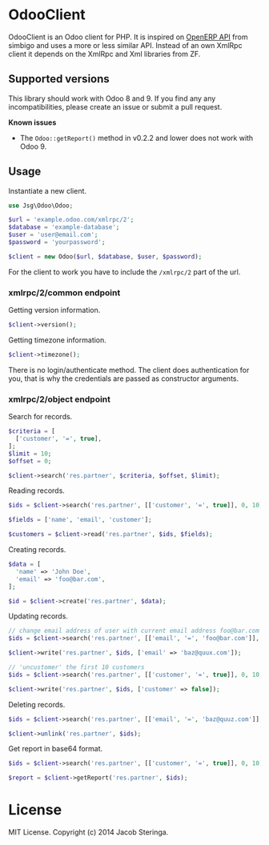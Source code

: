 # OdooClient

OdooClient is an Odoo client for PHP. It is inspired on [OpenERP API][1] from simbigo and uses a more or less similar API. Instead of an own XmlRpc client it depends on the XmlRpc and Xml libraries from ZF.

## Supported versions

This library should work with Odoo 8 and 9. If you find any any incompatibilities, please create an issue or submit a pull request.

__Known issues__

- The `Odoo::getReport()` method in v0.2.2 and lower does not work with Odoo 9.

## Usage

Instantiate a new client.

```php
use Jsg\Odoo\Odoo;

$url = 'example.odoo.com/xmlrpc/2';
$database = 'example-database';
$user = 'user@email.com';
$password = 'yourpassword';

$client = new Odoo($url, $database, $user, $password);
```

For the client to work you have to include the `/xmlrpc/2` part of the url.

### xmlrpc/2/common endpoint

Getting version information.

```php
$client->version();
```

Getting timezone information.

```php
$client->timezone();
```

There is no login/authenticate method. The client does authentication for you, that is why the credentials are passed as constructor arguments.

### xmlrpc/2/object endpoint

Search for records.

```php
$criteria = [
  ['customer', '=', true],
];
$limit = 10;
$offset = 0;

$client->search('res.partner', $criteria, $offset, $limit);
```

Reading records.

```php
$ids = $client->search('res.partner', [['customer', '=', true]], 0, 10);

$fields = ['name', 'email', 'customer'];

$customers = $client->read('res.partner', $ids, $fields);
```

Creating records.

```php
$data = [
  'name' => 'John Doe',
  'email' => 'foo@bar.com',
];

$id = $client->create('res.partner', $data);
```

Updating records.

```php
// change email address of user with current email address foo@bar.com
$ids = $client->search('res.partner', [['email', '=', 'foo@bar.com']], 0, 1);

$client->write('res.partner', $ids, ['email' => 'baz@quux.com']);

// 'uncustomer' the first 10 customers
$ids = $client->search('res.partner', [['customer', '=', true]], 0, 10);

$client->write('res.partner', $ids, ['customer' => false]);
```

Deleting records.

```php
$ids = $client->search('res.partner', [['email', '=', 'baz@quuz.com']], 0, 1);

$client->unlink('res.partner', $ids);
```

Get report in base64 format.

```php
$ids = $client->search('res.partner', [['customer', '=', true]], 0, 10);

$report = $client->getReport('res.partner', $ids);
```

[1]: https://bitbucket.org/simbigo/openerp-api

# License

MIT License. Copyright (c) 2014 Jacob Steringa.
